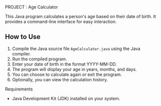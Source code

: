  PROJECT : Age Calculator

This Java program calculates a person's age based on their date of birth. It provides a command-line interface for easy interaction.

## How to Use
1. Compile the Java source file `AgeCalculator.java` using the Java compiler.
2. Run the compiled program.
3. Enter your date of birth in the format YYYY-MM-DD.
4. The program will display your age in years, months, and days.
5. You can choose to calculate again or exit the program.
6. Optionally, you can view the calculation history.

 Requirements
- Java Development Kit (JDK) installed on your system.

